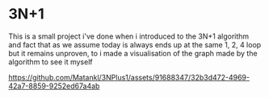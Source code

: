 # 3N+1
This is a small project i've done when i introduced to the 3N+1 algorithm and fact that as we assume today is always ends up at the same 1, 2, 4 loop but it remains unproven, to i made a visualisation of the graph made by the algorithm to see it myself






https://github.com/Matankl/3NPlus1/assets/91688347/32b3d472-4969-42a7-8859-9252ed67a4ab

